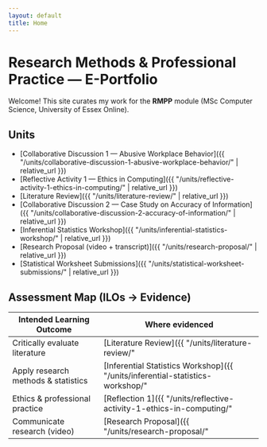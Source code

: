 ```yaml
---
layout: default
title: Home
---
```


# Research Methods & Professional Practice — E-Portfolio

Welcome! This site curates my work for the **RMPP** module (MSc Computer Science, University of Essex Online).

## Units
- [Collaborative Discussion 1 — Abusive Workplace Behavior]({{ "/units/collaborative-discussion-1-abusive-workplace-behavior/" | relative_url }})
- [Reflective Activity 1 — Ethics in Computing]({{ "/units/reflective-activity-1-ethics-in-computing/" | relative_url }})
- [Literature Review]({{ "/units/literature-review/" | relative_url }})
- [Collaborative Discussion 2 — Case Study on Accuracy of Information]({{ "/units/collaborative-discussion-2-accuracy-of-information/" | relative_url }})
- [Inferential Statistics Workshop]({{ "/units/inferential-statistics-workshop/" | relative_url }})
- [Research Proposal (video + transcript)]({{ "/units/research-proposal/" | relative_url }})
- [Statistical Worksheet Submissions]({{ "/units/statistical-worksheet-submissions/" | relative_url }})

## Assessment Map (ILOs → Evidence)
| Intended Learning Outcome | Where evidenced |
|---|---|
| Critically evaluate literature | [Literature Review]({{ "/units/literature-review/" | relative_url }}) |
| Apply research methods & statistics | [Inferential Statistics Workshop]({{ "/units/inferential-statistics-workshop/" | relative_url }}), [Worksheet Submissions]({{ "/units/statistical-worksheet-submissions/" | relative_url }}) |
| Ethics & professional practice | [Reflection 1]({{ "/units/reflective-activity-1-ethics-in-computing/" | relative_url }}), [CD1]({{ "/units/collaborative-discussion-1-abusive-workplace-behavior/" | relative_url }}) |
| Communicate research (video) | [Research Proposal]({{ "/units/research-proposal/" | relative_url }}) |
